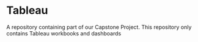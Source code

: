 # Tableau
A repository containing part of our Capstone Project. This repository only contains Tableau workbooks and dashboards

